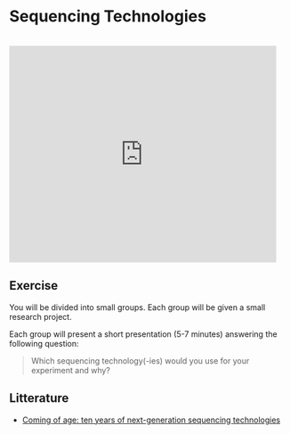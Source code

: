 # Sequencing Technologies

<br>

<iframe src="https://docs.google.com/presentation/d/e/2PACX-1vS6omhzpH6cU2qTKO6NP0vZx4NiJc06Pgyl_FCiJTh1TDhnpIX_BBCKegZAOFZ0RzGWxUXWCKTmiusp/embed?start=false&loop=false&delayms=3000" frameborder="0" width="480" height="389" allowfullscreen="true" mozallowfullscreen="true" webkitallowfullscreen="true"></iframe>

<br>

## Exercise

You will be divided into small groups. Each group will be given a small research project.

Each group will present a short presentation (5-7 minutes) answering the following question:

> Which sequencing technology(-ies) would you use for your experiment and why?

## Litterature

- [Coming of age: ten years of next-generation sequencing technologies](https://www.nature.com/articles/nrg.2016.49)
